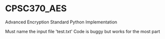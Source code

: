 # CPSC370_AES
Advanced Encryption Standard Python Implementation

Must name the input file 'test.txt'
Code is buggy but works for the most part
